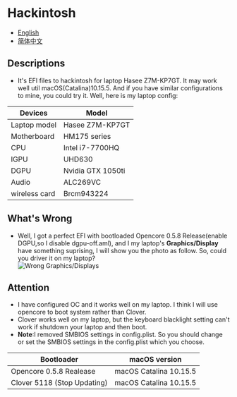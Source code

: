 # Hackintosh
* [English](https://github.com/Xin9912/Hackintosh/blob/master/README.md)
* [简体中文](https://github.com/Xin9912/Hackintosh/blob/master/README_cn.md)
&emsp;
## Descriptions <br>
* It's EFI files to hackintosh for laptop Hasee Z7M-KP7GT. It may work well util macOS(Catalina)10.15.5. And if you have similar configurations to mine, you could try it. Well, here is my laptop config: <br>

| Devices | Model |
| ---- | ---- |
| Laptop model| Hasee Z7M-KP7GT |
| Motherboard|HM175 series |
| CPU | Intel i7-7700HQ |
| IGPU | UHD630 |
| DGPU | Nvidia GTX 1050ti|
| Audio | ALC269VC |
| wireless card | Brcm943224 |

## What's Wrong <br>
* Well, I got a perfect EFI with bootloaded Opencore 0.5.8 Release(enable DGPU,so I disable dgpu-off.aml), and I my laptop's **Graphics/Display** have something suprising, I will show you the photo as follow. So, could you driver it on my laptop? <br>
![Wrong Graphics/Displays](https://images.gitee.com/uploads/images/2020/0608/141442_7dee4853_5740238.png "屏幕截图.png")

## Attention <br>
* I have configured OC and it works well on my laptop. I think I will use opencore to boot system rather than Clover. <br>
* Clover works well on my laptop, but the keyboard blacklight setting can't work if shutdown your laptop and then boot. <br>
* **Note**:I removed SMBIOS settings in config.plist. So you should change or set the SMBIOS settings in the config.plist which you choose. <br>

| Bootloader | macOS version |
| ---- | ---- |
| Opencore 0.5.8 Realease | macOS Catalina 10.15.5 |
|Clover 5118 (Stop Updating) | macOS Catalina 10.15.5 |
